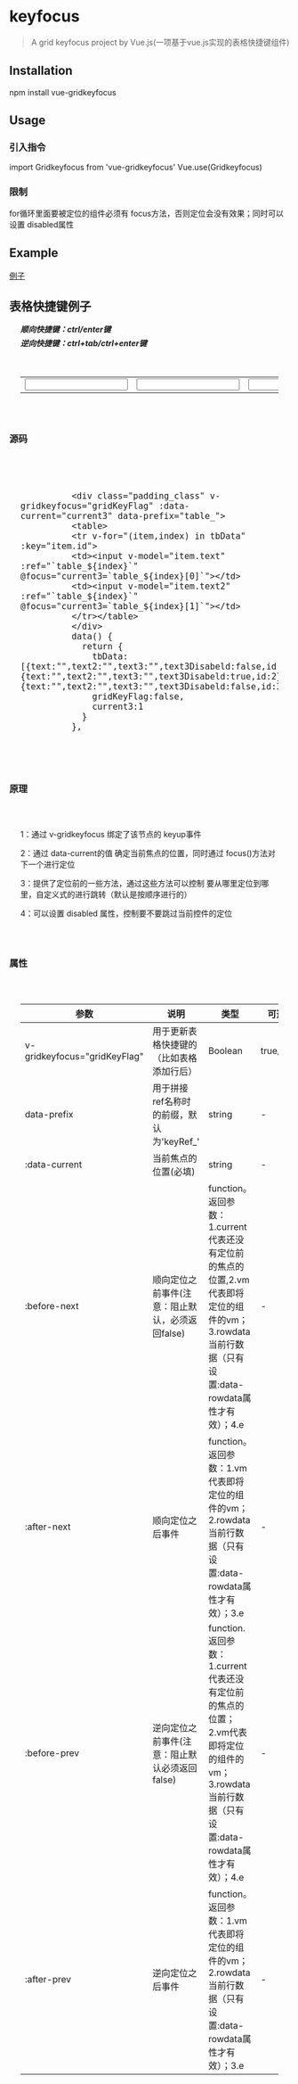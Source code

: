# keyfocus

> A grid keyfocus project by Vue.js(一项基于vue.js实现的表格快捷键组件)

## Installation

npm install vue-gridkeyfocus

## Usage

### 引入指令

 import Gridkeyfocus from 'vue-gridkeyfocus'
 Vue.use(Gridkeyfocus)

 <!-- OR -->
 <script src="../node_modules/vue/dist/vue.js"></script>
 <script src="../dist/vue-gridkeyfocus.js"></script>

### 限制
 for循环里面要被定位的组件必须有 focus方法，否则定位会没有效果；同时可以设置 disabled属性

## Example
[例子](https://github.com/wenbintian/vue-gridkeyfocus/blob/master/example/index.html)

<!DOCTYPE html>
<html lang="en">
  <head>
    <meta charset="utf-8">
    <title>keyfocus</title>
    <link rel="stylesheet" href="./highlight-9.12.0.min.css">
  </head>
  <body>
  <script src="../node_modules/vue/dist/vue.js"></script>
  <script src="../dist/vue-gridkeyfocus.js"></script>
  <script src="./jquery-1.11.1.min.js"></script>
  <script src="./highlight-9.12.0.min.js"></script>
    <div id="app">
      <h2>表格快捷键例子</h2>
      <h5>顺向快捷键：ctrl/enter键</h5>
      <h5>逆向快捷键：ctrl+tab/ctrl+enter键</h5>
      <div class="padding_class" v-gridkeyfocus="gridKeyFlag" :data-current="current3" data-prefix="table_">
        <table>
        <tr v-for="(item,index) in tbData" :key="item.id">
          <td><input v-model="item.text"  :ref="`table_${index}`" @focus="current3=`table_${index}[0]`"></td>
          <td><input :disabled="item.text3Disabeld" v-model="item.text3" :ref="`table_${index}`" @focus="current3=`table_${index}[1]`"></td>
          <td><input v-model="item.text2" :ref="`table_${index}`" @focus="current3=`table_${index}[2]`"></td>
        </tr></table>
      </div>
      <h3>源码</h3>
      <div class="padding_class font_big">
        <pre><code>
          &lt;div class=&quot;padding_class&quot; v-gridkeyfocus=&quot;gridKeyFlag&quot; :data-current=&quot;current3&quot; data-prefix=&quot;table_&quot;&gt;
          &lt;table&gt;
          &lt;tr v-for=&quot;(item,index) in tbData&quot; :key=&quot;item.id&quot;&gt;
          &lt;td&gt;&lt;input v-model=&quot;item.text&quot;  :ref=&quot;&#x60;table_${index}&#x60;&quot; @focus=&quot;current3=&#x60;table_${index}[0]&#x60;&quot;&gt;&lt;/td&gt;
          &lt;td&gt;&lt;input v-model=&quot;item.text2&quot; :ref=&quot;&#x60;table_${index}&#x60;&quot; @focus=&quot;current3=&#x60;table_${index}[1]&#x60;&quot;&gt;&lt;/td&gt;
          &lt;/tr&gt;&lt;/table&gt;
          &lt;/div&gt;
          data() {
            return {
              tbData:[{text:"",text2:"",text3:"",text3Disabeld:false,id:1},{text:"",text2:"",text3:"",text3Disabeld:true,id:2},{text:"",text2:"",text3:"",text3Disabeld:false,id:3}],
              gridKeyFlag:false,
              current3:1
            }
          },
        </code></pre>
      </div>
      <h3>原理</h3>
      <div class="padding_class">
        <p>1：通过 v-gridkeyfocus 绑定了该节点的 keyup事件</p>
        <p>2：通过 data-current的值 确定当前焦点的位置，同时通过 focus()方法对下一个进行定位</p>
        <p>3：提供了定位前的一些方法，通过这些方法可以控制 要从哪里定位到哪里，自定义式的进行跳转（默认是按顺序进行的）</p>
        <p>4：可以设置 disabled 属性，控制要不要跳过当前控件的定位</p>
      </div>
      <h3>属性</h3>
      <div class="padding_class">
        <table width="100%">
          <thead>
          <tr>
            <th>参数</th><th>说明</th><th>类型</th><th>可选值</th><th>默认</th>
          </tr>
          </thead>
          <tbody>
          <tr><td>v-gridkeyfocus="gridKeyFlag"</td><td>用于更新表格快捷键的（比如表格添加行后）</td><td>Boolean</td><td>true/false</td><td>-</td></tr>
          <tr><td>data-prefix</td><td>用于拼接ref名称时的前缀，默认为'keyRef_'</td><td>string</td><td>-</td><td>'keyRef_'</td></tr>
          <tr><td>:data-current</td><td>当前焦点的位置(必填)</td><td>string</td><td>-</td><td>-</td></tr>
          <tr><td>:before-next</td><td>顺向定位之前事件(注意：阻止默认，必须返回false)</td><td>function。返回参数：1.current代表还没有定位前的焦点的位置,2.vm代表即将定位的组件的vm；3.rowdata当前行数据（只有设置:data-rowdata属性才有效）；4.e</td><td>-</td><td>-</td></tr>
          <tr><td>:after-next</td><td>顺向定位之后事件</td><td>function。返回参数：1.vm代表即将定位的组件的vm；2.rowdata当前行数据（只有设置:data-rowdata属性才有效）；3.e</td><td>-</td><td>-</td></tr>
          <tr><td>:before-prev</td><td>逆向定位之前事件(注意：阻止默认必须返回false)</td><td>function.返回参数：1.current代表还没有定位前的焦点的位置；2.vm代表即将定位的组件的vm；3.rowdata当前行数据（只有设置:data-rowdata属性才有效）；4.e</td><td>-</td><td>-</td></tr>
          <tr><td>:after-prev</td><td>逆向定位之后事件</td><td>function。返回参数：1.vm代表即将定位的组件的vm；2.rowdata当前行数据（只有设置:data-rowdata属性才有效）；3.e</td><td>-</td><td>-</td></tr>
          </tbody>
        </table>
      </div>
    </div>
  <script>
     new Vue({
       el: '#app',
       data() {
         return {
           tbData:[{text:"",text2:"",text3:"",text3Disabeld:false,id:1},{text:"",text2:"",text3:"",text3Disabeld:true,id:2},{text:"",text2:"",text3:"",text3Disabeld:false,id:3}],
           isPay: false,
           gridKeyFlag:false,
           current3:1
         }
       },
       mounted(){
         setTimeout(()=>{
           console.log("sss");
           this.gridKeyFlag=!this.gridKeyFlag;
         },2000);
         $('pre code').each(function(i, block) {
           hljs.highlightBlock(block);
         });
       }


     })
  </script>
  </body>
  <style>
    .padding_class{padding: 30px 20px;}
    h5{margin: 5px 20px;}
    .font_big{font-size: 18px;}
  </style>
</html>


